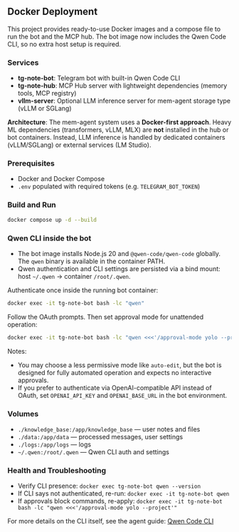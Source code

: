 ## Docker Deployment

This project provides ready-to-use Docker images and a compose file to run the bot and the MCP hub. The bot image now includes the Qwen Code CLI, so no extra host setup is required.

### Services

- **tg-note-bot**: Telegram bot with built-in Qwen Code CLI
- **tg-note-hub**: MCP Hub server with lightweight dependencies (memory tools, MCP registry)
- **vllm-server**: Optional LLM inference server for mem-agent storage type (vLLM or SGLang)

**Architecture**: The mem-agent system uses a **Docker-first approach**. Heavy ML dependencies (transformers, vLLM, MLX) are **not** installed in the hub or bot containers. Instead, LLM inference is handled by dedicated containers (vLLM/SGLang) or external services (LM Studio).

### Prerequisites

- Docker and Docker Compose
- `.env` populated with required tokens (e.g. `TELEGRAM_BOT_TOKEN`)

### Build and Run

```bash
docker compose up -d --build
```

### Qwen CLI inside the bot

- The bot image installs Node.js 20 and `@qwen-code/qwen-code` globally. The `qwen` binary is available in the container PATH.
- Qwen authentication and CLI settings are persisted via a bind mount: host `~/.qwen` -> container `/root/.qwen`.

Authenticate once inside the running bot container:

```bash
docker exec -it tg-note-bot bash -lc "qwen"
```

Follow the OAuth prompts. Then set approval mode for unattended operation:

```bash
docker exec -it tg-note-bot bash -lc "qwen <<<'/approval-mode yolo --project'"
```

Notes:
- You may choose a less permissive mode like `auto-edit`, but the bot is designed for fully automated operation and expects no interactive approvals.
- If you prefer to authenticate via OpenAI-compatible API instead of OAuth, set `OPENAI_API_KEY` and `OPENAI_BASE_URL` in the bot environment.

### Volumes

- `./knowledge_base:/app/knowledge_base` — user notes and files
- `./data:/app/data` — processed messages, user settings
- `./logs:/app/logs` — logs
- `~/.qwen:/root/.qwen` — Qwen CLI auth and settings

### Health and Troubleshooting

- Verify CLI presence: `docker exec tg-note-bot qwen --version`
- If CLI says not authenticated, re-run: `docker exec -it tg-note-bot qwen`
- If approvals block commands, re-apply: `docker exec -it tg-note-bot bash -lc "qwen <<<'/approval-mode yolo --project'"`

For more details on the CLI itself, see the agent guide: [Qwen Code CLI](../agents/qwen-code-cli.md)
